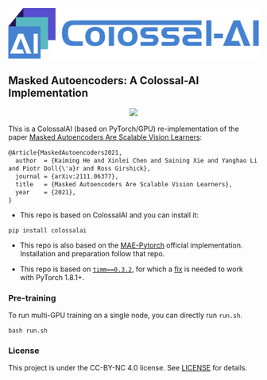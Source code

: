 
[![logo](Colossal-AI_logo.png)](https://www.colossalai.org/)


## Masked Autoencoders: A Colossal-AI Implementation

<p align="center">
  <img src="https://user-images.githubusercontent.com/11435359/146857310-f258c86c-fde6-48e8-9cee-badd2b21bd2c.png" width="480">
</p>


This is a ColossalAI (based on PyTorch/GPU) re-implementation of the paper [Masked Autoencoders Are Scalable Vision Learners](https://arxiv.org/abs/2111.06377):
```
@Article{MaskedAutoencoders2021,
  author  = {Kaiming He and Xinlei Chen and Saining Xie and Yanghao Li and Piotr Doll{\'a}r and Ross Girshick},
  journal = {arXiv:2111.06377},
  title   = {Masked Autoencoders Are Scalable Vision Learners},
  year    = {2021},
}
```


* This repo is based on ColossalAI and you can install it:
```
pip install colossalai
```
* This repo is also based on the [MAE-Pytorch](https://github.com/facebookresearch/mae) official implementation. Installation and preparation follow that repo.

* This repo is based on [`timm==0.3.2`](https://github.com/rwightman/pytorch-image-models), for which a [fix](https://github.com/rwightman/pytorch-image-models/issues/420#issuecomment-776459842) is needed to work with PyTorch 1.8.1+.

### Pre-training

To run multi-GPU training on a single node, you can directly run `run.sh`.

```
bash run.sh
```


### License

This project is under the CC-BY-NC 4.0 license. See [LICENSE](LICENSE) for details.
